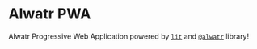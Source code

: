 # Alwatr PWA

Alwatr Progressive Web Application powered by [`lit`](https://github.com/lit/lit) and [`@alwatr`](https://github.com/AliMD/alwatr) library!
